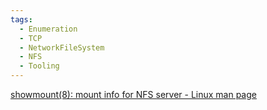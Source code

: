 ```yaml
---
tags:
  - Enumeration
  - TCP
  - NetworkFileSystem
  - NFS
  - Tooling
---
```


[showmount(8): mount info for NFS server - Linux man page](https://linux.die.net/man/8/showmount)
